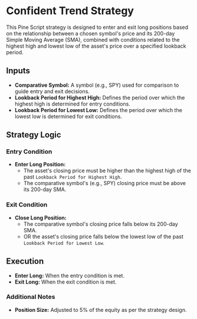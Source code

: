 # Confident Trend Strategy

This Pine Script strategy is designed to enter and exit long positions based on the relationship between a chosen symbol's price and its 200-day Simple Moving Average (SMA), combined with conditions related to the highest high and lowest low of the asset's price over a specified lookback period.

## Inputs

- **Comparative Symbol:** A symbol (e.g., SPY) used for comparison to guide entry and exit decisions.
- **Lookback Period for Highest High:** Defines the period over which the highest high is determined for entry conditions.
- **Lookback Period for Lowest Low:** Defines the period over which the lowest low is determined for exit conditions.

## Strategy Logic

### Entry Condition

- **Enter Long Position:**
  - The asset's closing price must be higher than the highest high of the past `Lookback Period for Highest High`.
  - The comparative symbol's (e.g., SPY) closing price must be above its 200-day SMA.

### Exit Condition

- **Close Long Position:**
  - The comparative symbol's closing price falls below its 200-day SMA.
  - OR the asset's closing price falls below the lowest low of the past `Lookback Period for Lowest Low`.

## Execution

- **Enter Long:** When the entry condition is met.
- **Exit Long:** When the exit condition is met.

### Additional Notes
- **Position Size:** Adjusted to 5% of the equity as per the strategy design.
